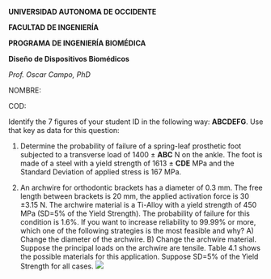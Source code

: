 **UNIVERSIDAD AUTONOMA DE OCCIDENTE**

**FACULTAD DE INGENIERÍA**

**PROGRAMA DE INGENIERÍA BIOMÉDICA**

**Diseño de Dispositivos Biomédicos**

_Prof. Oscar Campo, PhD_

NOMBRE:

COD:

Identify the 7 figures of your student ID in the following way: **ABCDEFG**.
Use that key as data for this question:

1. Determine the probability of failure of a spring-leaf prosthetic foot subjected to a transverse load of 1400 $\pm$ **ABC** N on the ankle. The foot is made of a steel with a yield strength of 1613 $\pm$ **CDE** MPa and the Standard Deviation of applied stress is 167 MPa.

2. An archwire for orthodontic brackets has a diameter of 0.3 mm. The free length between brackets is 20 mm, the applied activation force  is  30 $\pm$3.15 N. The archwire material is a Ti-Alloy with a yield strength of 450 MPa (SD=5% of the Yield Strength). The probability of failure for this condition is 1.6%. If you want to increase reliability to 99.99% or more, which one of the following strategies is the most feasible and why? A) Change the diameter of the archwire. B) Change the archwire material. Suppose the principal loads on the archwire are tensile. Table 4.1 shows the possible materials for this application. Suppose SD=5% of the Yield Strength for all cases.
![](https://oscampo.github.io/cabd/Quices/images/Dr.-John-NIkolovski-Braces.jpg)
